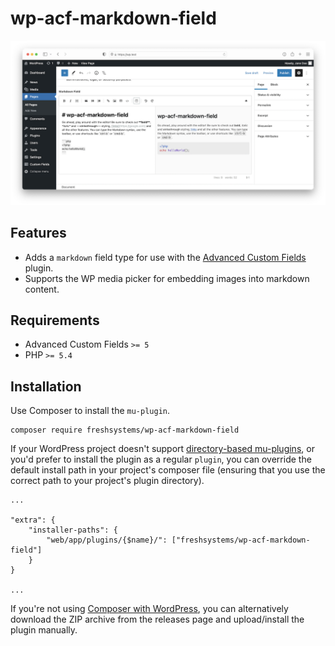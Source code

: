 # wp-acf-markdown-field

![Screenshot](screenshot.png)

## Features

- Adds a `markdown` field type for use with the [Advanced Custom Fields](https://www.advancedcustomfields.com) plugin. 
- Supports the WP media picker for embedding images into markdown content.

## Requirements

- Advanced Custom Fields `>= 5`
- PHP `>= 5.4`

## Installation

Use Composer to install the `mu-plugin`.

```
composer require freshsystems/wp-acf-markdown-field
```

 If your WordPress project doesn't support [directory-based mu-plugins](https://github.com/roots/bedrock-autoloader), or you'd prefer to install the plugin as a regular `plugin`, you can override the default install path in your project's composer file (ensuring that you use the correct path to your project's plugin directory).

```
...

"extra": {
    "installer-paths": {
        "web/app/plugins/{$name}/": ["freshsystems/wp-acf-markdown-field"]
    }
}

...
```

If you're not using [Composer with WordPress](https://roots.io/bedrock-vs-regular-wordpress-install/), you can alternatively download the ZIP archive from the releases page and upload/install the plugin manually.
